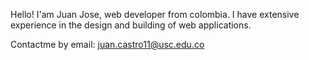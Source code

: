 Hello! I'am Juan Jose, web developer from colombia. I have extensive experience in the design and building of web applications.

Contactme by email: juan.castro11@usc.edu.co
